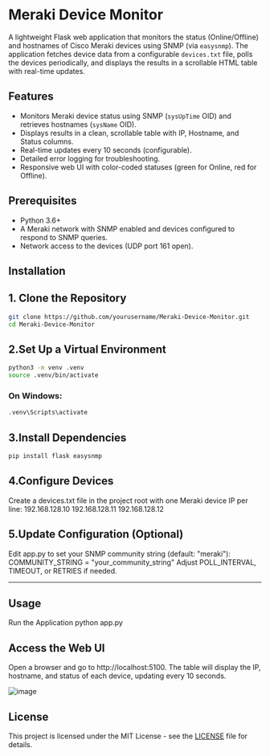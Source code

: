 # Meraki Device Monitor

A lightweight Flask web application that monitors the status (Online/Offline) and hostnames of Cisco Meraki devices using SNMP (via `easysnmp`). The application fetches device data from a configurable `devices.txt` file, polls the devices periodically, and displays the results in a scrollable HTML table with real-time updates.

## Features
- Monitors Meraki device status using SNMP (`sysUpTime` OID) and retrieves hostnames (`sysName` OID).
- Displays results in a clean, scrollable table with IP, Hostname, and Status columns.
- Real-time updates every 10 seconds (configurable).
- Detailed error logging for troubleshooting.
- Responsive web UI with color-coded statuses (green for Online, red for Offline).

## Prerequisites
- Python 3.6+
- A Meraki network with SNMP enabled and devices configured to respond to SNMP queries.
- Network access to the devices (UDP port 161 open).

## Installation

## 1. Clone the Repository
```bash
git clone https://github.com/yourusername/Meraki-Device-Monitor.git
cd Meraki-Device-Monitor
```
## 2.Set Up a Virtual Environment
```bash
python3 -m venv .venv
source .venv/bin/activate
```
### On Windows: 
```bash
.venv\Scripts\activate
```

## 3.Install Dependencies
```bash
pip install flask easysnmp
```


## 4.Configure Devices
Create a devices.txt file in the project root with one Meraki device IP per line:
192.168.128.10
192.168.128.11
192.168.128.12

## 5.Update Configuration (Optional)
Edit app.py to set your SNMP community string (default: "meraki"):
COMMUNITY_STRING = "your_community_string"
Adjust POLL_INTERVAL, TIMEOUT, or RETRIES if needed.

----------------------------------------------------------------------

## Usage
Run the Application
python app.py

## Access the Web UI
Open a browser and go to http://localhost:5100.
The table will display the IP, hostname, and status of each device, updating every 10 seconds.

![image](https://github.com/user-attachments/assets/eaaaf76f-20bb-4c8b-adc4-254c8010e011)

## License
This project is licensed under the MIT License - see the [LICENSE](https://github.com/udarasandalthenuwara/Meraki-SNMP-local-monitoring/blob/main/License.md) file for details.

